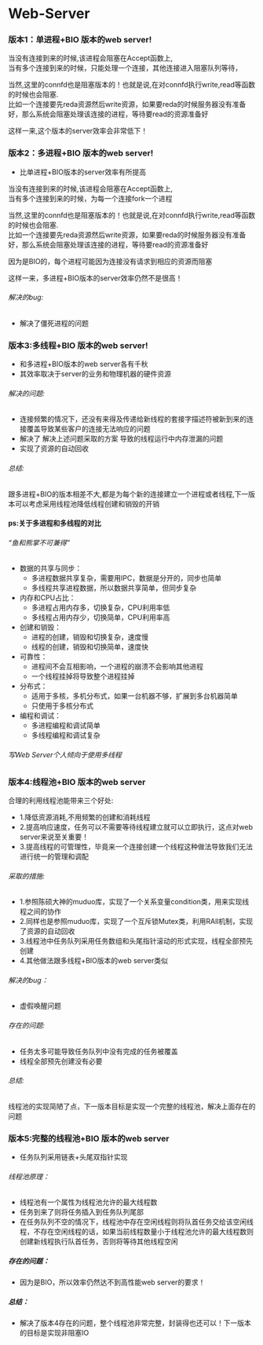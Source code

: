 # Web-Server

### 版本1：单进程+BIO 版本的web server!  
  
  当没有连接到来的时候,该进程会阻塞在Accept函数上,  
  当有多个连接到来的时候，只能处理一个连接，其他连接进入阻塞队列等待，  
  
  当然,这里的connfd也是阻塞版本的！也就是说,在对connfd执行write,read等函数的时候也会阻塞.  
  比如一个连接要先reda资源然后write资源，如果要reda的时候服务器没有准备好，那么系统会阻塞处理该连接的进程，等待要read的资源准备好  
  
  这样一来,这个版本的server效率会非常低下！
  
  
  
### 版本2：多进程+BIO 版本的web server!

  * 比单进程+BIO版本的server效率有所提高  

  当没有连接到来的时候,该进程会阻塞在Accept函数上,  
  当有多个连接到来的时候，为每一个连接fork一个进程  

  当然,这里的connfd也是阻塞版本的！也就是说,在对connfd执行write,read等函数的时候也会阻塞.  
  比如一个连接要先reda资源然后write资源，如果要reda的时候服务器没有准备好，那么系统会阻塞处理该连接的进程，等待要read的资源准备好  

  因为是BIO的，每个进程可能因为连接没有请求到相应的资源而阻塞

  这样一来，多进程+BIO版本的server效率仍然不是很高！

###### 解决的bug:  
  * 解决了僵死进程的问题

### 版本3:多线程+BIO 版本的web server!
  
  * 和多进程+BIO版本的web server各有千秋
  * 其效率取决于server的业务和物理机器的硬件资源  
###### 解决的问题:  
  *  连接频繁的情况下，还没有来得及传递给新线程的套接字描述符被新到来的连接覆盖导致某些客户的连接无法响应的问题
  *  解决了 解决上述问题采取的方案 导致的线程运行中内存泄漏的问题
  *  实现了资源的自动回收
###### 总结:
跟多进程+BIO的版本相差不大,都是为每个新的连接建立一个进程或者线程,下一版本可以考虑采用线程池降低线程创建和销毁的开销


#### ps:关于多进程和多线程的对比
###### “鱼和熊掌不可兼得”  
  * 数据的共享与同步：
    * 多进程数据共享复杂，需要用IPC，数据是分开的，同步也简单
    * 多线程共享进程数据，所以数据共享简单，但同步复杂
  * 内存和CPU占比：
    * 多进程占用内存多，切换复杂，CPU利用率低
    * 多线程占用内存少，切换简单，CPU利用率高  
  * 创建和销毁：
    * 进程的创建，销毁和切换复杂，速度慢
    * 线程的创建，销毁和切换简单，速度快
  * 可靠性：  
    * 进程间不会互相影响，一个进程的崩溃不会影响其他进程
    * 一个线程挂掉将导致整个进程挂掉
  * 分布式：
    * 适用于多核，多机分布式，如果一台机器不够，扩展到多台机器简单
    * 只使用于多核分布式
  * 编程和调试：  
    * 多进程编程和调试简单
    * 多线程编程和调试复杂
###### 写Web Server个人倾向于使用多线程  

### 版本4:线程池+BIO 版本的web server  
合理的利用线程池能带来三个好处:    

* 1.降低资源消耗,不用频繁的创建和消耗线程    
* 2.提高响应速度，任务可以不需要等待线程建立就可以立即执行，这点对web server来说至关重要！   
* 3.提高线程的可管理性，毕竟来一个连接创建一个线程这种做法导致我们无法进行统一的管理和调配  

###### 采取的措施:  
* 1.参照陈硕大神的muduo库，实现了一个关系变量condition类，用来实现线程之间的协作  
* 2.同样也是参照muduo库，实现了一个互斥锁Mutex类，利用RAll机制，实现了资源的自动回收  
* 3.线程池中任务队列采用任务数组和头尾指针滚动的形式实现，线程全部预先创建
* 4.其他做法跟多线程+BIO版本的web server类似  
###### 解决的bug：
* 虚假唤醒问题  
###### 存在的问题:
* 任务太多可能导致任务队列中没有完成的任务被覆盖  
* 线程全部预先创建没有必要  
###### 总结:  
线程池的实现简陋了点，下一版本目标是实现一个完整的线程池，解决上面存在的问题

### 版本5:完整的线程池+BIO 版本的web server  
* 任务队列采用链表+头尾双指针实现
###### 线程池原理：
* 线程池有一个属性为线程池允许的最大线程数
* 任务到来了则将任务插入到任务队列尾部
* 在任务队列不空的情况下，线程池中存在空闲线程则将队首任务交给该空闲线程，不存在空闲线程的话，如果当前线程数量小于线程池允许的最大线程数则创建新线程执行队首任务，否则将等待其他线程空闲
##### 存在的问题：
* 因为是BIO，所以效率仍然达不到高性能web server的要求！
##### 总结：  
* 解决了版本4存在的问题，整个线程池非常完整，封装得也还可以！下一版本的目标是实现非阻塞IO


















